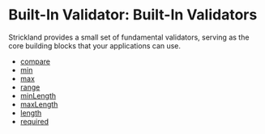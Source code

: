 # Built-In Validator: Built-In Validators

Strickland provides a small set of fundamental validators, serving as the core building blocks that
your applications can use.

* [compare](compare.md)
* [min](min.md)
* [max](max.md)
* [range](range.md)
* [minLength](minLength.md)
* [maxLength](maxLength.md)
* [length](length.md)
* [required](required.md)
